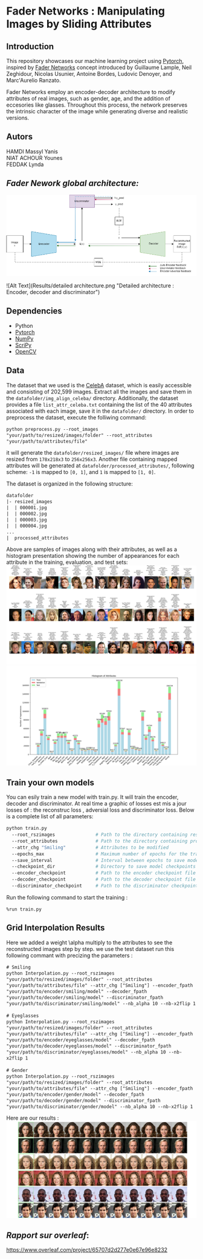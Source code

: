 # Fader Networks : Manipulating Images by Sliding Attributes

## Introduction

This repository showcases our machine learning project using [Pytorch](https://pytorch.org/), inspired by [Fader Networks](https://arxiv.org/abs/1706.00409) concept introduced by Guillaume Lample, Neil Zeghidour, Nicolas Usunier, Antoine Bordes, Ludovic Denoyer, and Marc'Aurelio Ranzato.

Fader Networks employ an encoder-decoder architecture to modify attributes of real images, such as gender, age, and the addition of eccesories like glasses. Throughout this process, the network preserves the intrinsic character of the image while generating diverse and realistic versions.

## Autors

HAMDI Massyl Yanis  
NIAT ACHOUR Younes   
FEDDAK Lynda  

## *Fader Nework global architecture:*

![Alt Text](Results/architecture.png "Main architecture : Encoder, decoder and discriminator")

![Alt Text](Results/detailed architecture.png "Detailed architecture : Encoder, decoder and discriminator")

## Dependencies
- Python
- [Pytorch](https://pytorch.org/)
- [NumPy](https://numpy.org/)
- [ScriPy](https://scipy.org/)
- [OpenCV](https://opencv.org/)

## Data
The dataset that we used is the [CelebA](https://mmlab.ie.cuhk.edu.hk/projects/CelebA.html) dataset, which is easily accessible and consisting of 202,599 images. Extract all the images and save them in the `datafolder/img_align_celeba/` directory. Additionally, the dataset provides a file `list_attr_celeba.txt` containing the list of the 40 attributes associated with each image, save it in the `datafolder/` directory. In order to preprocess the dataset, execute the folliwing command: 
```batch
python preprocess.py --root_images "your/path/to/resized/images/folder" --root_attributes "your/path/to/attributes/file"
```

it will generate the `datafolder/resized_images/` file where images are resized from `178x218x3` to `256x256x3`. Another file containing mapped attributes will be generated at `datafolder/processed_attributes/`, following scheme: `-1` is mapped to `[0, 1]`, and `1` is mapped to `[1, 0]`. 

The dataset is organized in the following structure:
```
datafolder
|- resized_images
|  | 000001.jpg
|  | 000002.jpg
|  | 000003.jpg
|  | 000004.jpg
...
|  processed_attributes
```
Above are samples of images along with their attributes, as well as a histogram presentation showing the number of appearances for each attribute in the training, evaluation, and test sets:
![Alt Text](Results/dataset.png "Dataset Overview: Sample Images")
![Alt Text](Results/histogram_attributes.png "Distribution of Attribute Appearances in Training, Evaluation, and Test Sets")

## Train your own models
You can esily train a new model with train.py. It will train the encoder, decoder and discriminator. At real time a graphic of losses est mis a jour losses of : the reconstruc loss , adversial loss and discriminator loss. Below is a complete list of all parameters:


```bash
python train.py
  --root_rszimages               # Path to the directory containing resized images
  --root_attributes              # Path to the directory containing processed attributes
  --attr_chg "Smiling"           # Attributes to be modified 
  --epochs_max                   # Maximum number of epochs for the training loop
  --save_interval                # Interval between epochs to save model checkpoints
  --checkpoint_dir               # Directory to save model checkpoints
  --encoder_checkpoint           # Path to the encoder checkpoint file for resuming training
  --decoder_checkpoint           # Path to the decoder checkpoint file for resuming training
  --discriminator_checkpoint     # Path to the discriminator checkpoint file for resuming training
```

Run the following command to start the training :
```batch
%run train.py 
```

## Grid Interpolation Results
Here we added a weight \alpha multiply to the attributes to see the reconstructed images step by step. we use the test dataset run this following commant with precizing the parameters :
```batch
# Smiling
python Interpolation.py --root_rszimages "your/path/to/resized/images/folder" --root_attributes "your/path/to/attributes/file" --attr_chg ["Smiling"] --encoder_fpath "your/path/to/encoder/smiling/model" --decoder_fpath "your/path/to/decoder/smiling/model" --discriminator_fpath "your/path/to/discriminator/smiling/model" --nb_alpha 10 --nb-x2flip 1 

# Eyeglasses
python Interpolation.py --root_rszimages "your/path/to/resized/images/folder" --root_attributes "your/path/to/attributes/file" --attr_chg ["Smiling"] --encoder_fpath "your/path/to/encoder/eyeglasses/model" --decoder_fpath "your/path/to/decoder/eyeglasses/model" --discriminator_fpath "your/path/to/discriminator/eyeglasses/model" --nb_alpha 10 --nb-x2flip 1 

# Gender
python Interpolation.py --root_rszimages "your/path/to/resized/images/folder" --root_attributes "your/path/to/attributes/file" --attr_chg ["Smiling"] --encoder_fpath "your/path/to/encoder/gender/model" --decoder_fpath "your/path/to/decoder/gender/model" --discriminator_fpath "your/path/to/discriminator/gender/model" --nb_alpha 10 --nb-x2flip 1 

```
Here are our results :
![Alt Text](Results/smiling_grid.png "Interpolated Results: Smiling Grid")

## *Rapport sur overleaf*:
https://www.overleaf.com/project/65707d2d277e0e67e96e8232
